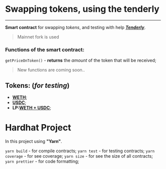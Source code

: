 # __Swapping tokens, using the tenderly__
___
__Smart contract__ for swapping _tokens_, and testing with help ___[Tenderly](https://tenderly.co/)___.
> Mainnet fork is used

### Functions of the smart contract:
 `getPriceOnToken()` - __returns__ the _amount_ of the token that will be received;

 > New functions are coming soon..

## __Tokens:__ (_for testing_)
- [__WETH__](https://etherscan.io/address/0xc02aaa39b223fe8d0a0e5c4f27ead9083c756cc2);
- [__USDC__](https://etherscan.io/address/0xA0b86991c6218b36c1d19D4a2e9Eb0cE3606eB48);
- __LP:__[__WETH + USDC__](https://etherscan.io/address/0xB4e16d0168e52d35CaCD2c6185b44281Ec28C9Dc);

# __Hardhat Project__

In this project using __"Yarn"__.

`yarn build` - for compile contracts;
`yarn test` - for testing contracts;
`yarn coverage` - for see coverage;
`yarn size` - for see the size of all contracts;
`yarn prettier` - for code formatting;
